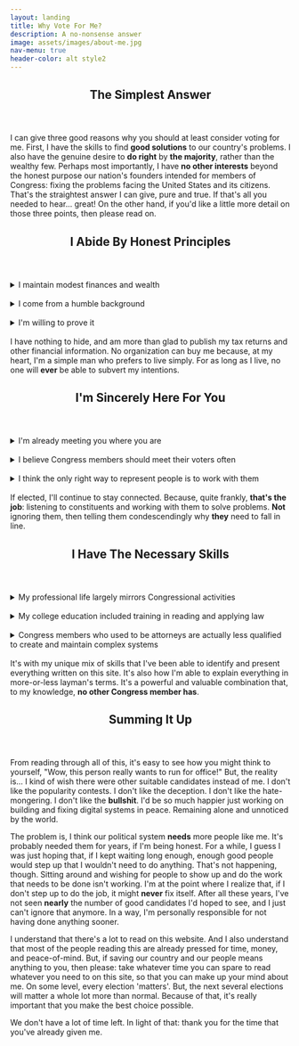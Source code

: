 ```yaml
---
layout: landing
title: Why Vote For Me?
description: A no-nonsense answer
image: assets/images/about-me.jpg
nav-menu: true
header-color: alt style2
---
```


<!-- Main -->
<div id="main">

  <!-- One -->
  <section id="one">
	  <div class="inner">
      
<header class="major">
  <h1>The Simplest Answer</h1>
</header>

I can give three good reasons why you should at least consider voting for me. First, I have the skills to find <b>good solutions</b> to our country's problems. I also have the genuine desire to <b>do right</b> by <b>the majority</b>, rather than the wealthy few. Perhaps most importantly, I have <b>no other interests</b> beyond the honest purpose our nation's founders intended for members of Congress: fixing the problems facing the United States and its citizens. That's the straightest answer I can give, pure and true. If that's all you needed to hear... great! On the other hand, if you'd like a little more detail on those three points, then please read on.
<br />

<header class="major">
  <h2>I Abide By Honest Principles</h2>
</header>
<details>
	<summary>I maintain modest finances and wealth</summary>
	I don't own any stocks, shares, businesses, or even rental property. My car is serviceable, but not luxurious. My lifestyle is humble, rather than extravagent. And I have a deeply-held belief that the only income I should ever receive is the income I earn with my own two hands. If I'm not doing something that directly and logically translates to either work or trade, then I don't want to pull any income from it. <b>Especially</b> not if someone else is doing the work for me. I live my life as a person of earnest convictions, filled with a fervent belief that financial success should be <b>earned</b>, rather than an accident or luck. I also feel an obligation to keep from troubling others, so long as they don't trouble me. The Golden Rule and all that.
</details>
<br />
<details>
	<summary>I come from a humble background</summary>
	It also bears mentioning that I've lived in poverty before. I know exactly how hard life on low wages can be. And I also know exactly how far even the smallest amount of extra money can be stretched out for. That means I have a real appreciation and respect for just how much a Congressional salary is. At $174,000 a year, no member of Congress has <b>any excuse whatsoever</b> to pander to special interests or lobbyists in exchange for <b>even more</b> money. Most Americans can only <b>dream</b> of making that kind of salary, even just for a single year. To live on a Congress member's salary and <b>still</b> not be satisfied, in my eyes, is the ultimate disrespect for the working American citizen. If we can figure out how to get by on just $20k a year, they can figure out how to be happy with a whopping $174k salary.
</details>
<br />
<details>
	<summary>I'm willing to prove it</summary>
	To back up everything I'm saying: I'm refusing to take campaign money from any source other than small contributions from individuals. I'll also keep my political finances transparent and publicly available so that it's <b>crystal clear</b> I'm not being bought. As an added bonus, you can bet I'll also vote against <b>any and all increases to Congressional pay</b> and benefits, and vote <b>for</b> any and all legislation that reasonably limits Congressional compensation and bribery. Until working people in both Texas and the rest of America are all able to live comfortably and securely, there's not a <b>single damn good reason</b> why any member of Congress should ever have the gall to want more than what they're already given.
</details>
<br />
I have nothing to hide, and am more than glad to publish my tax returns and other financial information. No organization can buy me because, at my heart, I'm a simple man who prefers to live simply. For as long as I live, no one will <b>ever</b> be able to subvert my intentions.
<br />

<header class="major">
  <h2>I'm Sincerely Here For You</h2>
</header>
<details>
	<summary>I'm already meeting you where you are</summary>
	If you've ever had the chance to meet me, then hopefully, my passion for fixing the mess we're in came through loud and clear. If not, you'll likely have at least a couple chances in the future to experience that firsthand. I've already traveled over a good part of the district over the past few months. In the near future, I'll visit every single county, some of them multiple times. The purpose is straightforward: if I'm going to actually represent you properly, I need to hear from as many of you as possible. I need to understand what problems the majority of you are <b>actually facing</b> right now so that I can actually <b>make sure I'm fixing the problems that need to be fixed</b>. To be sure, I've heard from a lot of you. But, this district is 780,000 people strong. And I've come nowhere close to hearing from as many of you as I'd like to.
</details>
<br />
<details>
	<summary>I believe Congress members should meet their voters often</summary>
	Ask yourself: when was the last time Nathan Moran visited your district? When was the last time he went out of his way to ask you what you thought about any particular issue? How often does he actually reach out to you to touch base with what's happening in your life? For too many of the people I've already spoken with, none of these questions have satisfying answers. And what's worse, this behavior is <b>normal</b> across Senators and Representatives. That's completely unacceptable. How is <b>anyone</b> supposed to believe that they're representing their constituents properly? Congressional Districts are large, yes; but, far too often, we see members of Congress spending their off-session time doing photo ops. Holding private meetings with donors and business owners. Pulling publicity stunts that don't actually do anything for their communities.
</details>
<br />
<details>
	<summary>I think the only right way to represent people is to work with them</summary>
	It's time we demanded more from our Congress members, because <b>we deserve better</b>. That's why I'm basing a huge part of my campaign around taking the time to meet with you all face-to-face. To genuinely hear you out and ask for <b>your thoughts</b>. Time Congress members spend prioritizing special interests instead of connecting with their constituents is time wasted. Worse, it's a direct conflict of interest in the very job they're <b>supposed to be doing</b>. There's no excuse for that. In an era where Congress members command large budgets for skilled staff and where messaging, public speaking, and debate are broken down to a science, the inability or refusal to maintain healthy communication with voters is <b>unforgivable</b>. I'm traveling, visiting, and connecting with you all constantly to prove to everyone that it <b>can</b> be done; our current Representative just <b>chooses not to</b>.
</details>
<br />
If elected, I'll continue to stay connected. Because, quite frankly, <b>that's the job</b>: listening to constituents and working with them to solve problems. <b>Not</b> ignoring them, then telling them condescendingly why <b>they</b> need to fall in line.
<br />

<header class="major">
  <h2>I Have The Necessary Skills</h2>
</header>
<details>
	<summary>My professional life largely mirrors Congressional activities</summary>
	As it turns out, programming and legislating are <b>very similar</b>. For any issue a programmer or legislator tackles, both professionals conduct research to understand the problem. Both debate the importance and nature of not only the issue itself, but also various aspects of it. Both draft solution proposals to present to their peers. Both perform group evaluations of the various components of a proposal. Both perform revisions of the proposal in light of these debates and evaluations. And, of course, both engage in voting to either enact or reject the change. In many cases, both will also monitor how enacted changes are truly affecting the overall system. The specifics differ, naturally, but the core process is almost identical. And it's something I've made a very successful living from.
</details>
<br />
<details>
	<summary>My college education included training in reading and applying law</summary>
	On top of that, legal jargon is far from alien to me. I actually have a solid background in reading case law and following along with court rulings, due to my criminal justice degree and associated internship with a relatively large public defender's office. While I ultimately pursued a career in programming instead of law, I've never stopped keeping up with developments in both criminal justice matters and administrative politics. It's exactly because of this knowledge that I'm not only able to clearly describe the causes of the major problems facing Americans today, but the specific changes to law and policy that we need to make in order to fix them. You don't even need to take my word for it: the 'Issues' section of my site allows any reader to see for themselves how I'm able to bring these two skill sets together.
</details>
<br />
<details>
	<summary>Congress members who used to be attorneys are actually less qualified to create and maintain complex systems</summary>
	Let me now help you to understand why this is such an important difference from candidates and incumbents who spent their careers as lawyers and judges. Computer code, at its core, is just a collection of rules. Much like our laws. Lawyers and judges spend their careers acting as interpreters, applying these rules to people as correctly as possible. In essence, their careers train them to become computers that execute the code they're given. Working as a programmer requires a similar amount of skill in interpreting rules. However, it also requires a great amount of skill in learning what kinds of rules <b>should be written</b>, in the first place. A good programmer needs to understand peoples' needs and tailor the rules to fit them. A good lawyer or judge, on the other hand, only needs to apply the rules as they're written, regardless of whether they <b>should</b> be written that way.
</details>
<br />
It's with my unique mix of skills that I've been able to identify and present everything written on this site. It's also how I'm able to explain everything in more-or-less layman's terms. It's a powerful and valuable combination that, to my knowledge, <b>no other Congress member has</b>.
<br />

<header class="major">
  <h2>Summing It Up</h2>
</header>

From reading through all of this, it's easy to see how you might think to yourself, "Wow, this person really wants to run for office!" But, the reality is... I kind of wish there were other suitable candidates instead of me. I don't like the popularity contests. I don't like the deception. I don't like the hate-mongering. I don't like the <b>bullshit</b>. I'd be so much happier just working on building and fixing digital systems in peace. Remaining alone and unnoticed by the world.

The problem is, I think our political system <b>needs</b> more people like me. It's probably needed them for years, if I'm being honest. For a while, I guess I was just hoping that, if I kept waiting long enough, enough good people would step up that I wouldn't need to do anything. That's not happening, though. Sitting around and wishing for people to show up and do the work that needs to be done isn't working. I'm at the point where I realize that, if I don't step up to do the job, it might <b>never</b> fix itself. After all these years, I've not seen <b>nearly</b> the number of good candidates I'd hoped to see, and I just can't ignore that anymore. In a way, I'm personally responsible for not having done anything sooner.

I understand that there's a lot to read on this website. And I also understand that most of the people reading this are already pressed for time, money, and peace-of-mind. But, if saving our country and our people means anything to you, then please: take whatever time you can spare to read whatever you need to on this site, so that you can make up your mind about me. On some level, every election 'matters'. But, the next several elections will matter a whole lot more than normal. Because of that, it's really important that you make the best choice possible.

We don't have a lot of time left. In light of that: thank you for the time that you've already given me.

</div>
</section>
</div>
